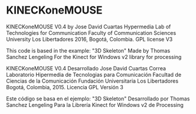 # KINECKoneMOUSE

KINECKoneMOUSE V0.4
by Jose David Cuartas
Hypermedia Lab of Technologies for Communication
Faculty of Communication Sciences
University Los Libertadores
2016, Bogotá, Colombia.
GPL license V3

This code is based in the example: "3D Skeleton" 
Made by Thomas Sanchez Lengeling
For the Kinect for Windows v2 library for processing

KINECKoneMOUSE V0.4
Desarrollado Jose David Cuartas Correa
Laboratorio Hipermedia de Tecnologias para Comunicación
Facultad de Ciencias de la Comunicación
Fundación Universitaria Los Libertadores
Bogotá, Colombia, 2015.
Licencia GPL Versión 3 

Este código se basa en el ejemplo: "3D Skeleton" 
Desarrollado por Thomas Sanchez Lengeling
Para la Librería Kinect for Windows v2 de Processing
